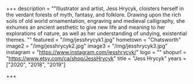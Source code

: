 +++
description = "\"Illustrator and artist, Jess Hrycyk, cloisters herself in the verdant forests of myth, fantasy, and folklore. Drawing upon the rich soils of old world ornamentation, engraving and medieval calligraphy, she exhumes an ancient aesthetic to give new life and meaning to her explorations of nature, as well as her understanding of undying, existential themes. \""
featured = "/img/jesshrycyk1.jpg"
hometown = "Chatsworth"
image2 = "/img/jesshrycyk2.jpg"
image3 = "/img/jesshrycyk3.jpg"
instagram = "https://www.instagram.com/jesshrycyk/"
logo = ""
shopurl = "https://www.etsy.com/ca/shop/JessHrycyk"
title = "Jess Hrycyk"
years = ["2020", "2018", "2019"]

+++
